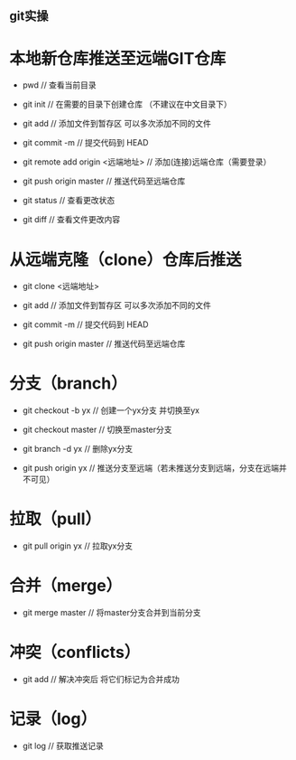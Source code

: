 ## git实操

# 本地新仓库推送至远端GIT仓库

* pwd      // 查看当前目录

* git init // 在需要的目录下创建仓库 （不建议在中文目录下）

* git add <filename> // 添加文件到暂存区 可以多次添加不同的文件

* git commit -m // 提交代码到 HEAD

* git remote add origin <远端地址> // 添加(连接)远端仓库（需要登录）

* git push origin master // 推送代码至远端仓库

* git status // 查看更改状态

* git diff // 查看文件更改内容

# 从远端克隆（clone）仓库后推送

* git clone <远端地址>

* git add <filename> // 添加文件到暂存区 可以多次添加不同的文件

* git commit -m // 提交代码到 HEAD

* git push origin master // 推送代码至远端仓库

# 分支（branch）

* git checkout -b yx // 创建一个yx分支 并切换至yx

* git checkout master // 切换至master分支

* git branch -d yx // 删除yx分支

* git push origin yx // 推送分支至远端（若未推送分支到远端，分支在远端并不可见）

# 拉取（pull）

* git pull origin yx // 拉取yx分支

# 合并（merge）

* git merge master  // 将master分支合并到当前分支

# 冲突（conflicts）

* git add <filename> // 解决冲突后 将它们标记为合并成功

# 记录（log）

* git log // 获取推送记录